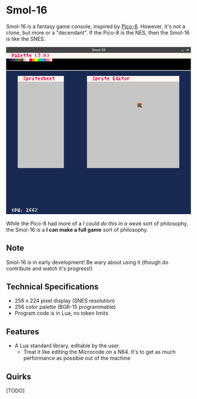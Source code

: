 # Smol-16

Smol-16 is a fantasy game console, inspired by [Pico-8](http://www.lexaloffle.com/pico-8.php).
However, it's not a clone, but more or a "decendant". If the Pico-8 is the NES, then the Smol-16 is like the SNES.

![Smol-16, running the sprite editor](docs/screenshots/sprite_editor_1.png)

While the Pico-8 had more of a *I could do this in a week* sort of philosophy, the Smol-16 is a **I can make a full game** sort of philosophy.

## Note
Smol-16 is in early development! Be wary about using it (though do contribute and watch it's progress!)

## Technical Specifications
* 256 x 224 pixel display (SNES resolution)
* 256 color palette (BGR-15 programmable)
* Program code is in Lua, no token limits

## Features
* A Lua standard library, editable by the user.
    * Treat it like editing the Microcode on a N64. It's to get as much performance as possible out of the machine

## Quirks
[TODO]
